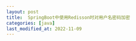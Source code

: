 ```yaml
---
layout: post
title:  SpringBoot中使用Redisson时对用户名密码加密
categories: [java]
last_modified_at: 2022-11-09
---
```

